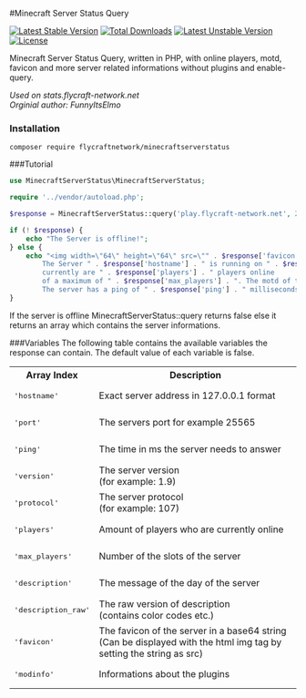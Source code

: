 #Minecraft Server Status Query

[![Latest Stable Version](https://poser.pugx.org/flycraftnetwork/minecraftserverstatus/v/stable)](https://packagist.org/packages/flycraftnetwork/minecraftserverstatus) [![Total Downloads](https://poser.pugx.org/flycraftnetwork/minecraftserverstatus/downloads)](https://packagist.org/packages/flycraftnetwork/minecraftserverstatus) [![Latest Unstable Version](https://poser.pugx.org/flycraftnetwork/minecraftserverstatus/v/unstable)](https://packagist.org/packages/flycraftnetwork/minecraftserverstatus) [![License](https://poser.pugx.org/flycraftnetwork/minecraftserverstatus/license)](https://packagist.org/packages/flycraftnetwork/minecraftserverstatus)

Minecraft Server Status Query, written in PHP, with online players, motd, favicon and more server related informations without plugins and enable-query.

*Used on stats.flycraft-network.net*  
*Orginial author: FunnyItsElmo*

### Installation
```
composer require flycraftnetwork/minecraftserverstatus
```
###Tutorial
```php
use MinecraftServerStatus\MinecraftServerStatus;

require '../vendor/autoload.php';

$response = MinecraftServerStatus::query('play.flycraft-network.net', 25565);

if (! $response) {
    echo "The Server is offline!";
} else {
    echo "<img width=\"64\" height=\"64\" src=\"" . $response['favicon'] . "\" /> <br>
		The Server " . $response['hostname'] . " is running on " . $response['version'] . " and is online,
		currently are " . $response['players'] . " players online
		of a maximum of " . $response['max_players'] . ". The motd of the server is '" . $response['description'] . "'.
		The server has a ping of " . $response['ping'] . " milliseconds.";
}
```
If the server is offline MinecraftServerStatus::query returns false else it returns an array which contains the server informations.

###Variables
The following table contains the available variables the response can contain. The default value of each variable is false.

<table border="0">
<tr>
<th>Array Index</th>
<th>Description</th>
</tr>
<tr>
<td><pre>'hostname'</pre></td>
<td>Exact server address in 127.0.0.1 format</td>
</tr>
<tr>
<td><pre>'port'</pre></td>
<td>The servers port for example 25565</td>
</tr>
<tr>
<td><pre>'ping'</pre></td>
<td>The time in ms the server needs to answer</td>
</tr>
<tr>
<td><pre>'version'</pre></td>
<td>The server version <br>(for example: 1.9)</td>
</tr>
<tr>
<td><pre>'protocol'</pre></td>
<td>The server protocol <br>(for example: 107)</td>
</tr>
<tr>
<td><pre>'players'</pre></td>
<td>Amount of players who are currently online</td>
</tr>
<tr>
<td><pre>'max_players'</pre></td>
<td>Number of the slots of the server</td>
</tr>
<tr>
<td><pre>'description'</pre></td>
<td>The message of the day of the server </td>
</tr>
<tr>
<td><pre>'description_raw'</pre></td>
<td>The raw version of description <br>(contains color codes etc.)</td>
</tr>
<tr>
<td><pre>'favicon'</pre></td>
<td>The favicon of the server in a base64 string <br>(Can be displayed with the html img tag by setting the string as src)</td>
</tr>
<tr>
<td><pre>'modinfo'</pre></td>
<td>Informations about the plugins</td>
</tr>
</table>


